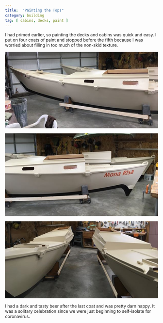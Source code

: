 ```yaml
---
title:  "Painting the Tops"
category: building
tag: [ cabins, decks, paint ]
---
```


I had primed earlier, so painting the decks and cabins was quick and easy. I put on four coats of paint and stopped before the fifth because I was worried about filling in too much of the non-skid texture.

![Painting Done](/assets/images/paint-top-1.jpg)

![Painting Done](/assets/images/paint-top-2.jpg)

![Painting Done](/assets/images/paint-top-3.jpg)

I had a dark and tasty beer after the last coat and was pretty darn happy. It was a solitary celebration since we were just beginning to self-isolate for coronavirus.
